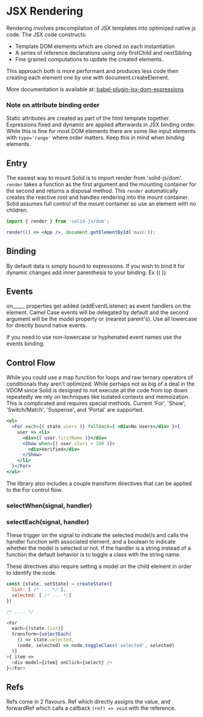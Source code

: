 # JSX Rendering

Rendering involves precompilation of JSX templates into optimized native js code. The JSX code constructs:
* Template DOM elements which are cloned on each instantiation
* A series of reference declarations using only firstChild and nextSibling
* Fine grained computations to update the created elements.

This approach both is more performant and produces less code then creating each element one by one with document.createElement.

More documentation is available at: [babel-plugin-jsx-dom-expressions](https://github.com/ryansolid/babel-plugin-jsx-dom-expressions)

### Note on attribute binding order
Static attributes are created as part of the html template together. Expressions fixed and dynamic are applied afterwards in JSX binding order. While this is fine for most DOM elements there are some like input elements with `type='range'` where order matters. Keep this in mind when binding elements.

## Entry

The easiest way to mount Solid is to import render from 'solid-js/dom'. `render` takes a function as the first argument and the mounting container for the second and returns a disposal method. This `render` automatically creates the reactive root and handles rendering into the mount container. Solid assumes full control of the mount container so use an element with no children.

```jsx
import { render } from 'solid-js/dom';

render(() => <App />, document.getElementById('main'));
```

## Binding

By default data is simply bound to expressions. If you wish to bind it for dynamic changes add inner parenthesis to your binding. Ex {( )}

## Events

on_____ properties get added (addEventListener) as event handlers on the element. Camel Case events will be delegated by default and the second argument will be the model property or (nearest parent's). Use all lowercase for directly bound native events.

If you need to use non-lowercase or hyphenated event names use the events binding.

## Control Flow

While you could use a map function for loops and raw ternary operators of conditionals they aren't optimized. While perhaps not as big of a deal in the VDOM since Solid is designed to not execute all the code from top down repeatedly we rely on techniques like isolated contexts and memoization. This is complicated and requires special methods.  Current 'For', 'Show', 'Switch/Match', 'Suspense', and 'Portal' are supported.

```jsx
<ul>
  <For each={( state.users )} fallback={ <div>No Users</div> }>{
    user => <li>
      <div>{( user.firstName )}</div>
      <Show when={( user.stars > 100 )}>
        <div>Verified</div>
      </Show>
    </li>
  }</For>
</ul>
```

The library also includes a couple transform directives that can be applied to the For control flow.

### selectWhen(signal, handler)
### selectEach(signal, handler)

These trigger on the signal to indicate the selected model/s and calls the handler function with associated element, and a boolean to indicate whether the model is selected or not. If the handler is a string instead of a function the default behavior is to toggle a class with the string name.

These directives also require setting a model on the child element in order to identify the node.

```js
const [state, setState] = createState({
  list: [ /* ... */ ],
  selected: [ /* ... */]
})

/* .... */

<For
  each={(state.list)}
  transform={selectEach(
    () => state.selected,
    (node, selected) => node.toggleClass('selected', selected)
  )}
>{ item =>
  <div model={item} onClick={select} />
}</For>
```

## Refs

Refs come in 2 flavours. Ref which directly assigns the value, and forwardRef which calls a callback `(ref) => void` with the reference.

